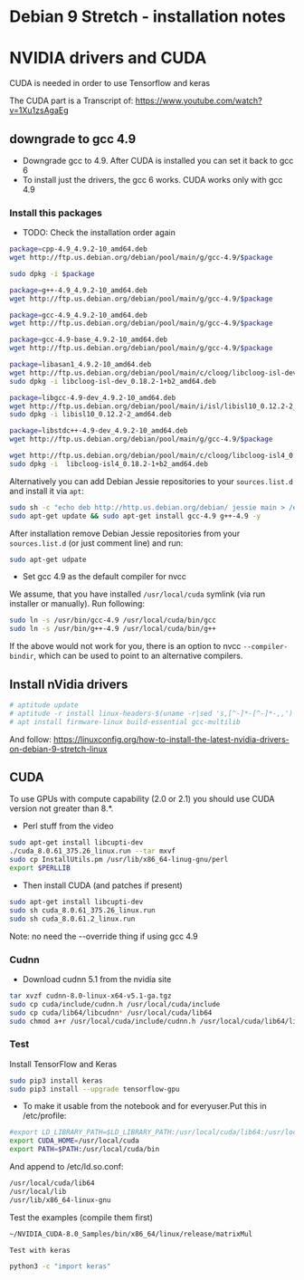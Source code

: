 # Debian 9 Stretch - installation notes

# NVIDIA drivers and CUDA

CUDA is needed in order to use Tensorflow and keras

The CUDA part is a Transcript of: https://www.youtube.com/watch?v=1Xu1zsAgaEg

## downgrade to gcc 4.9
- Downgrade gcc to 4.9. After CUDA is installed you can set it back to gcc 6
- To install just the drivers, the gcc 6 works. CUDA works only with gcc 4.9

### Install this packages
- TODO: Check the installation order again

```bash
package=cpp-4.9_4.9.2-10_amd64.deb 
wget http://ftp.us.debian.org/debian/pool/main/g/gcc-4.9/$package

sudo dpkg -i $package

package=g++-4.9_4.9.2-10_amd64.deb 
wget http://ftp.us.debian.org/debian/pool/main/g/gcc-4.9/$package

package=gcc-4.9_4.9.2-10_amd64.deb  
wget http://ftp.us.debian.org/debian/pool/main/g/gcc-4.9/$package

package=gcc-4.9-base_4.9.2-10_amd64.deb
wget http://ftp.us.debian.org/debian/pool/main/g/gcc-4.9/$package

package=libasan1_4.9.2-10_amd64.deb 
wget http://ftp.us.debian.org/debian/pool/main/c/cloog/libcloog-isl-dev_0.18.2-1+b2_amd64.deb
sudo dpkg -i libcloog-isl-dev_0.18.2-1+b2_amd64.deb

package=libgcc-4.9-dev_4.9.2-10_amd64.deb   
wget http://ftp.us.debian.org/debian/pool/main/i/isl/libisl10_0.12.2-2_amd64.deb
sudo dpkg -i libisl10_0.12.2-2_amd64.deb

package=libstdc++-4.9-dev_4.9.2-10_amd64.deb
wget http://ftp.us.debian.org/debian/pool/main/g/gcc-4.9/$package

wget http://ftp.us.debian.org/debian/pool/main/c/cloog/libcloog-isl4_0.18.2-1+b2_amd64.deb
sudo dpkg -i  libcloog-isl4_0.18.2-1+b2_amd64.deb
```

Alternatively you can add Debian Jessie repositories to your `sources.list.d` and install it via `apt`:


```bash
sudo sh -c "echo deb http://http.us.debian.org/debian/ jessie main > /etc/apt/sources.list.d"
sudo apt-get update && sudo apt-get install gcc-4.9 g++-4.9 -y
```

After installation remove Debian Jessie repositories from your `sources.list.d` (or just comment line) and run:

```bash
sudo apt-get udpate
```

- Set gcc 4.9 as the default compiler for nvcc

We assume, that you have installed `/usr/local/cuda` symlink (via run installer or manually). Run following:

```bash
sudo ln -s /usr/bin/gcc-4.9 /usr/local/cuda/bin/gcc 
sudo ln -s /usr/bin/g++-4.9 /usr/local/cuda/bin/g++
```

If the above would not work for you, there is an option to nvcc `--compiler-bindir`, which can be used to point to an alternative compilers.

## Install nVidia drivers
```bash
# aptitude update
# aptitude -r install linux-headers-$(uname -r|sed 's,[^-]*-[^-]*-,,')
# apt install firmware-linux build-essential gcc-multilib
```
And follow:
https://linuxconfig.org/how-to-install-the-latest-nvidia-drivers-on-debian-9-stretch-linux

## CUDA

To use GPUs with compute capability (2.0 or 2.1) you should use CUDA version not greater than 8.*.

- Perl stuff from the video

```bash
sudo apt-get install libcupti-dev
./cuda_8.0.61_375.26_linux.run --tar mxvf
sudo cp InstallUtils.pm /usr/lib/x86_64-linug-gnu/perl
export $PERLLIB
```

- Then install CUDA (and patches if present)

```bash
sudo apt-get install libcupti-dev
sudo sh cuda_8.0.61_375.26_linux.run
sudo sh cuda_8.0.61.2_linux.run
```
Note: no need the --override thing if using gcc 4.9

### Cudnn
- Download cudnn 5.1 from the nvidia site
```bash
tar xvzf cudnn-8.0-linux-x64-v5.1-ga.tgz
sudo cp cuda/include/cudnn.h /usr/local/cuda/include
sudo cp cuda/lib64/libcudnn* /usr/local/cuda/lib64
sudo chmod a+r /usr/local/cuda/include/cudnn.h /usr/local/cuda/lib64/libcudnn*
```

### Test
Install TensorFlow and Keras

```bash
sudo pip3 install keras
sudo pip3 install --upgrade tensorflow-gpu
```
- To make it usable from the notebook and for everyuser.Put this in /etc/profile:
```bash
#export LD_LIBRARY_PATH=$LD_LIBRARY_PATH:/usr/local/cuda/lib64:/usr/local/lib:/usr/lib/x86_64-linux-gnu
export CUDA_HOME=/usr/local/cuda
export PATH=$PATH:/usr/local/cuda/bin
```
And append to /etc/ld.so.conf:
```bash
/usr/local/cuda/lib64
/usr/local/lib
/usr/lib/x86_64-linux-gnu
```

Test the examples (compile them first)

```bash
~/NVIDIA_CUDA-8.0_Samples/bin/x86_64/linux/release/matrixMul

Test with keras

python3 -c "import keras"
```
